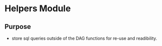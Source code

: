 # Helpers Module
## Purpose
- store sql queries outside of the DAG functions for re-use and readibility.
